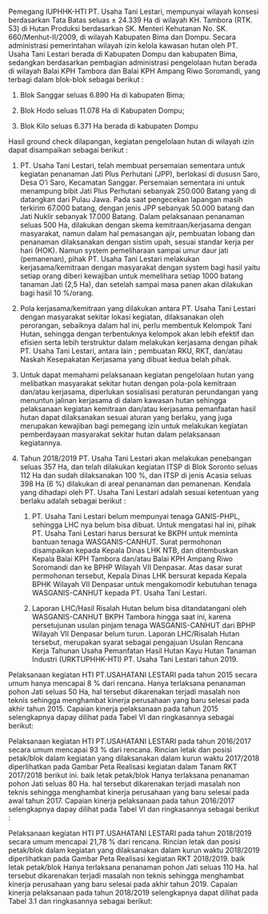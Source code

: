 Pemegang IUPHHK-HTI PT. Usaha Tani Lestari, mempunyai wilayah konsesi berdasarkan Tata Batas seluas ± 24.339 Ha di wilayah KH. Tambora (RTK. 53) di Hutan Produksi berdasarkan SK. Menteri Kehutanan No. SK. 660/Menhut-II/2009, di wilayah Kabupaten Bima dan Dompu. Secara administrasi pemerintahan wilayah izin kelola kawasan hutan oleh PT. Usaha Tani Lestari berada di Kabupaten Dompu dan kabupaten Bima, sedangkan berdasarkan pembagian administrasi pengelolaan hutan berada di wilayah Balai KPH Tambora dan Balai KPH Ampang Riwo Soromandi, yang terbagi dalam blok-blok sebagai berikut :

1. Blok Sanggar seluas 6.890 Ha di kabupaten Bima;
    
2. Blok Hodo seluas 11.078 Ha di Kabupaten Dompu;
    
3. Blok Kilo seluas 6.371 Ha berada di kabupaten Dompu
    

  

Hasil ground check dilapangan, kegiatan pengelolaan hutan di wilayah izin dapat disampaikan sebagai berikut :

1. PT. Usaha Tani Lestari, telah membuat persemaian sementara untuk kegiatan penanaman Jati Plus Perhutani (JPP), berlokasi di dususn Saro, Desa O’i Saro, Kecamatan Sanggar. Persemaian sementara ini untuk menampung bibit Jati Plus Perhutani sebanyak 250.000 Batang yang di datangkan dari Pulau Jawa. Pada saat pengecekan lapangan masih terkirim 67.000 batang, dengan jenis JPP sebanyak 50.000 batang dan Jati Nuklir sebanyak 17.000 Batang. Dalam pelaksanaan penanaman seluas 500 Ha, dilakukan dengan skema kemitraan/kerjasama dengan masyarakat, namun dalam hal pemasangan ajir, pembuatan lobang dan penanaman dilaksanakan dengan sistim upah, sesuai standar kerja per hari (HOK). Namun system pemeliharaan sampai umur daur jati (pemanenan), pihak PT. Usaha Tani Lestari melakukan kerjasama/kemitraan dengan masyarakat dengan system bagi hasil yaitu setiap orang diberi kewajiban untuk memelihara setiap 1000 batang tanaman Jati (2,5 Ha), dan setelah sampai masa panen akan dilakukan bagi hasil 10 %/orang.
    
2. Pola kerjasama/kemitraan yang dilakukan antara PT. Usaha Tani Lestari dengan masyarakat sekitar lokasi kegiatan, dilaksanakan oleh perorangan, sebaiknya dalam hal ini, perlu membentuk Kelompok Tani Hutan, sehingga dengan terbentuknya kelompok akan lebih efektif dan efisien serta lebih terstruktur dalam melakukan kerjasama dengan pihak PT. Usaha Tani Lestari, antara lain ; pembuatan RKU, RKT, dan/atau Naskah Kesepakatan Kerjasama yang dibuat kedua belah pihak.
    
3. Untuk dapat memahami pelaksanaan kegiatan pengelolaan hutan yang melibatkan masyarakat sekitar hutan dengan pola-pola kemitraan dan/atau kerjasama, diperlukan sosialisasi peraturan perundangan yang menuntun jalinan kerjasama di dalam kawasan hutan sehingga pelaksanaan kegiatan kemitraan dan/atau kerjasama pemanfaatan hasil hutan dapat dilaksanakan sesuai aturan yang berlaku, yang juga merupakan kewajiban bagi pemegang izin untuk melakukan kegiatan pemberdayaan masyarakat sekitar hutan dalam pelaksanaan kegiatannya.
    
4. Tahun 2018/2019 PT. Usaha Tani Lestari akan melakukan penebangan seluas 357 Ha, dan telah dilakukan kegiatan ITSP di Blok Soronto seluas 112 Ha dan sudah dilaksanakan 100 %, dan ITSP di jenis Acasia seluas 398 Ha (6 %) dilakukan di areal penanaman dan pemanenan. Kendala yang dihadapi oleh PT. Usaha Tani Lestari adalah sesuai ketentuan yang berlaku adalah sebagai berikut :
    
    1. PT. Usaha Tani Lestari belum mempunyai tenaga GANIS-PHPL, sehingga LHC nya belum bisa dibuat. Untuk mengatasi hal ini, pihak PT. Usaha Tani Lestari harus bersurat ke BKPH untuk meminta bantuan tenaga WASGANIS-CANHUT. Surat permohonan disampaikan kepada Kepala Dinas LHK NTB, dan ditembuskan Kepala Balai KPH Tambora dan/atau Balai KPH Ampang Riwo Soromandi dan ke BPHP Wilayah VII Denpasar. Atas dasar surat permohonan tersebut, Kepala Dinas LHK bersurat kepada Kepala BPHK Wilayah VII Denpasar untuk mengakomodir kebutuhan tenaga WASGANIS-CANHUT kepada PT. Usaha Tani Lestari.
        
    2. Laporan LHC/Hasil Risalah Hutan belum bisa ditandatangani oleh WASGANIS-CANHUT BKPH Tambora hingga saat ini, karena persetujunan usulan pinjam tenaga WASGANIS-CANHUT dari BPHP Wilayah VII Denpasar belum turun. Laporan LHC/Risalah Hutan tersebut, merupakan syarat sebagai pengajuan Usulan Rencana Kerja Tahunan Usaha Pemanfatan Hasil Hutan Kayu Hutan Tanaman Industri (URKTUPHHK-HTI) PT. Usaha Tani Lestari tahun 2019.
        

  

  

Pelaksanaan kegiatan HTI PT.USAHATANI LESTARI pada tahun 2015 secara umum hanya mencapai 8 % dari rencana. Hanya terlaksana penanaman pohon Jati seluas 50 Ha, hal tersebut dikarenakan terjadi masalah non teknis sehingga menghambat kinerja perusahaan yang baru selesai pada akhir tahun 2015. Capaian kinerja pelaksanaan pada tahun 2015 selengkapnya dapay dilihat pada Tabel VI dan ringkasannya sebagai berikut:

  

Pelaksanaan kegiatan HTI PT.USAHATANI LESTARI pada tahun 2016/2017 secara umum mencapai 93 % dari rencana. Rincian letak dan posisi petak/blok dalam kegiatan yang dilaksanakan dalam kurun waktu 2017/2018 diperlihatkan pada Gambar Peta Realisasi kegiatan dalam Tanam RKT 2017/2018 berikut ini. baik letak petak/blok Hanya terlaksana penanaman pohon Jati seluas 80 Ha. hal tersebut dikarenakan terjadi masalah non teknis sehingga menghambat kinerja perusahaan yang baru selesai pada awal tahun 2017. Capaian kinerja pelaksanaan pada tahun 2016/2017 selengkapnya dapay dilihat pada Tabel VI dan ringkasannya sebagai berikut :

  

Pelaksanaan kegiatan HTI PT.USAHATANI LESTARI pada tahun 2018/2019 secara umum mencapai 21,78 % dari rencana. Rincian letak dan posisi petak/blok dalam kegiatan yang dilaksanakan dalam kurun waktu 2018/2019 diperlihatkan pada Gambar Peta Realisasi kegiatan RKT 2018/2019. baik letak petak/blok Hanya terlaksana penanaman pohon Jati seluas 110 Ha. hal tersebut dikarenakan terjadi masalah non teknis sehingga menghambat kinerja perusahaan yang baru selesai pada akhir tahun 2019. Capaian kinerja pelaksanaan pada tahun 2018/2019 selengkapnya dapat dilihat pada Tabel 3.1 dan ringkasannya sebagai berikut: